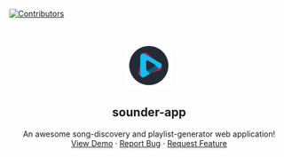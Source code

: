 [![Contributors][contributors-shield]][contributors-url]

<br />
<p align="center">
  <a href="https://sounder-app.herokuapp.com">
    <img src="/public/images/sounder_app_logo.png" alt="Logo" width="80" height="80">
  </a>
  <h2 align="center">sounder-app</h2>
  
  <p align="center">
   An awesome song-discovery and playlist-generator web application!
   <br />
    <a href="https://sounder-app.herokuapp.com">View Demo</a>
    ·
    <a href="https://github.com/pedrochiossi/sounder-app/issues">Report Bug</a>
    ·
    <a href="https://github.com/pedrochiossi/sounder-app/issues">Request Feature</a>
  </p>
</p>

[contributors-shield]: https://img.shields.io/github/contributors/othneildrew/Best-README-Template.svg?style=flat-square
[contributors-url]: https://github.com/pedrochiossi/sounder-app/graphs/contributors
